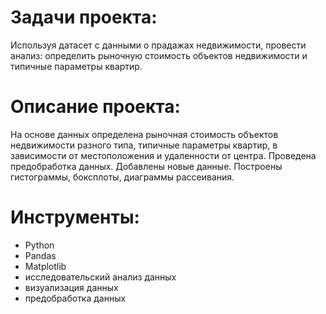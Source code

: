 

# Задачи проекта:

Используя датасет с данными о прадажах недвижимости, провести анализ: определить рыночную стоимость объектов недвижимости и типичные параметры квартир.


# Описание проекта:

На основе данных определена рыночная стоимость объектов недвижимости разного типа, типичные параметры квартир, в зависимости от местоположения и удаленности от центра. Проведена предобработка данных. Добавлены новые данные. Построены гистограммы, боксплоты, диаграммы рассеивания.

# Инструменты:
* Python
* Pandas
* Matplotlib
* исследовательский анализ данных
* визуализация данных
* предобработка данных
